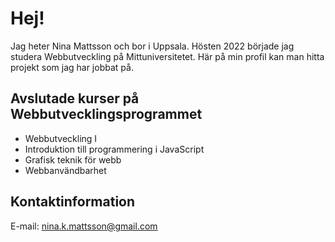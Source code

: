 # Hej!

Jag heter Nina Mattsson och bor i Uppsala. Hösten 2022 började jag studera Webbutveckling på Mittuniversitetet. Här på min profil kan man hitta projekt som jag har jobbat på.   

## Avslutade kurser på Webbutvecklingsprogrammet

* Webbutveckling I
* Introduktion till programmering i JavaScript
* Grafisk teknik för webb
* Webbanvändbarhet

## Kontaktinformation

E-mail: [nina.k.mattsson@gmail.com](mailto:nina.k.mattsson@gmail.com)



<!--
**ninmat/ninmat** is a ✨ _special_ ✨ repository because its `README.md` (this file) appears on your GitHub profile.

Here are some ideas to get you started:

- 🔭 I’m currently working on ...
- 🌱 I’m currently learning ...
- 👯 I’m looking to collaborate on ...
- 🤔 I’m looking for help with ...
- 💬 Ask me about ...
- 📫 How to reach me: ...
- 😄 Pronouns: ...
- ⚡ Fun fact: ...
-->
